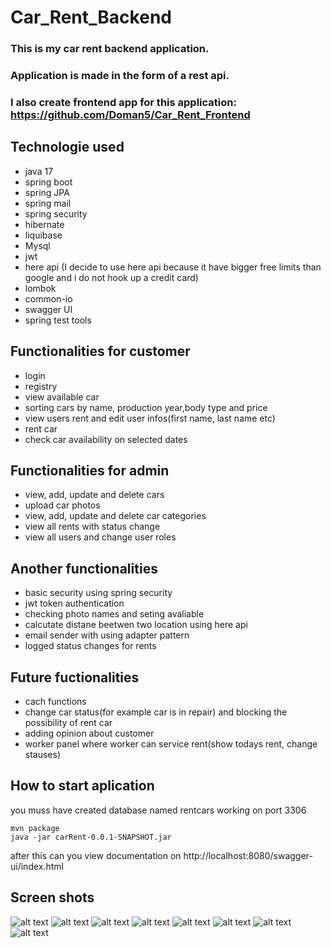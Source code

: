 # Car_Rent_Backend

### This is my car rent backend application.
### Application is made in the form of a rest api.
### I also create frontend app for this application: https://github.com/Doman5/Car_Rent_Frontend

## Technologie used
  - java 17
  - spring boot
  - spring JPA
  - spring mail
  - spring security
  - hibernate
  - liquibase
  - Mysql
  - jwt
  - here api (I decide to use here api because it have bigger free limits than google and i do not hook up a credit card)
  - lombok
  - common-io
  - swagger UI
  - spring test tools

## Functionalities for customer
  - login
  - registry
  - view available car
  - sorting cars by name, production year,body type and price
  - view users rent and edit user infos(first name, last name etc)
  - rent car
  - check car availability on selected dates
  
## Functionalities for admin
   - view, add, update and delete cars
   - upload car photos
   - view, add, update and delete car categories
   - view all rents with status change  
   - view all users and change user roles
   
## Another functionalities
   - basic security using spring security
   - jwt token authentication
   - checking photo names and seting avaliable
   - calcutate distane beetwen two location using here api
   - email sender with using adapter pattern
   - logged status changes for rents
 
 ## Future fuctionalities
  - cach functions
  - change car status(for example car is in repair) and blocking the possibility of rent car
  - adding opinion about customer
  - worker panel where worker can service rent(show todays rent, change stauses)
  
 ## How to start aplication
 
 you muss have created database named rentcars working on port 3306 
 ```
 mvn package
 java -jar carRent-0.0.1-SNAPSHOT.jar
 ```
 after this can you view documentation on http://localhost:8080/swagger-ui/index.html
 
 ## Screen shots
 ![alt text](https://user-images.githubusercontent.com/103491031/217057625-027b2289-4de7-499c-92de-992d7fe13a8b.png)
 ![alt text](https://user-images.githubusercontent.com/103491031/217057975-07dcc334-bb66-404b-8c75-085011c3928d.jpg)
 ![alt text]((https://user-images.githubusercontent.com/103491031/217058064-0737f409-0eac-4cde-b3e2-c67307d09051.jpg))
 ![alt text](https://user-images.githubusercontent.com/103491031/217058183-4fe01446-9f36-4eb5-b856-f7a67a4a5091.jpg)
 ![alt text](https://user-images.githubusercontent.com/103491031/217058204-22814f30-f851-4cb3-940d-0cd49e328f99.jpg)
  ![alt text](https://user-images.githubusercontent.com/103491031/217058208-63411369-a2b5-48b1-a2b2-0732c4dc8ba8.jpg)
   ![alt text](ttps://user-images.githubusercontent.com/103491031/217058210-588f4a34-1f44-4c1b-9a04-09bfeba55e1a.jpg)
    ![alt text](https://user-images.githubusercontent.com/103491031/217058217-8731aaf2-b2b2-45a8-9a0f-80d399e8c939.jpg)
    

